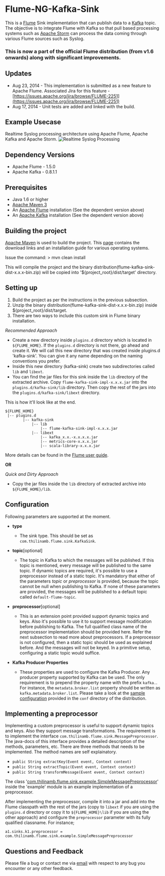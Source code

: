 #  Flume-NG-Kafka-Sink

This is a [Flume](https://flume.apache.org) Sink implementation that can publish data to a [Kafka](http://kafka.apache.org) topic.
The objective is to integrate Flume with Kafka so that pull based processing systems such as [Apache Storm](https://storm.incubator.apache.org) can process the data coming through various Flume sources such as Syslog.

### This is now a part of the official Flume distribution (from v1.6 onwards) along with significant improvements.

## Updates
- Aug 23, 2014 - This implementation is submitted as a new feature to Apache Flume. Associated Jira for this feature - [https://issues.apache.org/jira/browse/FLUME-2251](https://issues.apache.org/jira/browse/FLUME-2251) 
- Aug 17, 2014 - Unit tests are added and linked with the build.

## Example Usecase
Realtime Syslog processing architecture using Apache Flume, Apache Kafka and Apache Storm.
![Realtime Syslog Processing](/realtime-syslog-processing-archi.png)

## Dependency Versions
- Apache Flume - 1.5.0
- Apache Kafka - 0.8.1.1

## Prerequisites
- Java 1.6 or higher
- [Apache Maven 3](http://maven.apache.org)
- An [Apache Flume](https://flume.apache.org) installation (See the dependent version above)
- An [Apache Kafka](http://kafka.apache.org) installation (See the dependent version above)

## Building the project
[Apache Maven](http://maven.apache.org) is used to build the project. This [page](http://maven.apache.org/download.cgi) contains the download links and an installation guide for various operating systems.

Issue the command: > mvn clean install

This will compile the project and the binary distribution(flume-kafka-sink-dist-x.x.x-bin.zip) will be copied into '${project_root}/dist/target' directory.

## Setting up

1. Build the project as per the instructions in the previous subsection.
2. Unzip the binary distribution(flume-kafka-sink-dist-x.x.x-bin.zip) inside ${project_root}/dist/target.
3. There are two ways to include this custom sink in Flume binary installation.

_Recommended Approach_
- Create a new directory inside `plugins.d` directory which is located in `${FLUME_HOME}`. If the `plugins.d` directory is not there, go ahead and create it. We will call this new directory that was created inside plugins.d 'kafka-sink'. You can give it any name depending on the naming conventions you prefer.
- Inside this new directory (kafka-sink) create two subdirectories called `lib` and `libext`.
- You can find the jar files for this sink inside the `lib` directory of the extracted archive. Copy `flume-kafka-sink-impl-x.x.x.jar` into the `plugins.d/kafka-sink/lib` directory. Then copy the rest of the jars into the `plugins.d/kafka-sink/libext` directory.

This is how it'll look like at the end.
```
${FLUME_HOME}
 |-- plugins.d
 		|-- kafka-sink
 			|-- lib
   				|-- flume-kafka-sink-impl-x.x.x.jar
 			|-- libext
   				|-- kafka_x.x.-x.x.x.x.jar
   				|-- metrics-core-x.x.x.jar
   				|-- scala-library-x.x.x.jar
```
More details can be found in the [Flume user guide](https://flume.apache.org/FlumeUserGuide.html#the-plugins-d-directory).

**OR**
                                
_Quick and Dirty Approach_
- Copy the jar files inside the `lib` directory of extracted archive into `${FLUME_HOME}/lib`.

## Configuration
Following parameters are supported at the moment.

- **type**
	- The sink type. This should be set as `com.thilinamb.flume.sink.KafkaSink`.

- **topic**[optional] 
	- The topic in Kafka to which the messages will be published. If this topic is mentioned, every message will be published to the same topic. If dynamic topics are required, it's possible to use a preprocessor instead of a static topic. It's mandatory that either of the parameters _topic_ or _preprocessor_ is provided, because the topic cannot be null when publishing to Kafka. If none of these parameters are provided, the messages will be published to a default topic called `default-flume-topic`.

- **preprocessor**[optional]
	- This is an extension point provided support dynamic topics and keys. Also it's possible to use it to support message modification before publishing to Kafka. The full qualified class name of the preprocessor implementation should be provided here. Refer the next subsection to read more about preprocessors. If a preprocessor is not configured, then a static topic should be used as explained before. And the messages will not be keyed. In a primitive setup, configuring a static topic would suffice.

- **Kafka Producer Properties**
	- These properties are used to configure the Kafka Producer. Any producer property supported by Kafka can be used. The only requirement is to prepend the property name with the prefix `kafka.`. For instance, the `metadata.broker.list` property should be written as `kafka.metadata.broker.list`. Please take a look at the [sample configuration](https://github.com/thilinamb/flume-kafka-sink/blob/master/conf/flume-kafka.conf) provided in the `conf` directory of the distribution.
    
## Implementing a preprocessor
Implementing a custom preprocessor is useful to support dynamic topics and keys. Also they support message transformations. The requirement is to implement the interface `com.thilinamb.flume.sink.MessagePreprocessor`. The java-docs of this interface provides a detailed description of the methods, parameters, etc. There are three methods that needs to be implemented. The method names are self explainatory.

- ```public String extractKey(Event event, Context context)```
- ```public String extractTopic(Event event, Context context)```
- ```public String transformMessage(Event event, Context context)```

The class '[com.thilinamb.flume.sink.example.SimpleMessagePreprocessor](https://github.com/thilinamb/flume-kafka-sink/blob/master/example/src/main/java/com/thilinamb/flume/sink/example/SimpleMessagePreprocessor.java)' inside the 'example' module is an example implementation of a preprocessor.

After implementing the preprocessor, compile it into a jar and add into the Flume classpath with the rest of the jars (copy to `libext` if you are using the `plugins.d` directory or copy it to `${FLUME_HOME}\lib` if you are using the other approach) and configure the `preprocessor` parameter with its fully qualified classname. For instance;

`a1.sinks.k1.preprocessor = com.thilinamb.flume.sink.example.SimpleMessagePreprocessor`

## Questions and Feedback
Please file a bug or contact me via [email](mailto:thilinamb@gmail.com) with respect to any bug you encounter or any other feedback.








